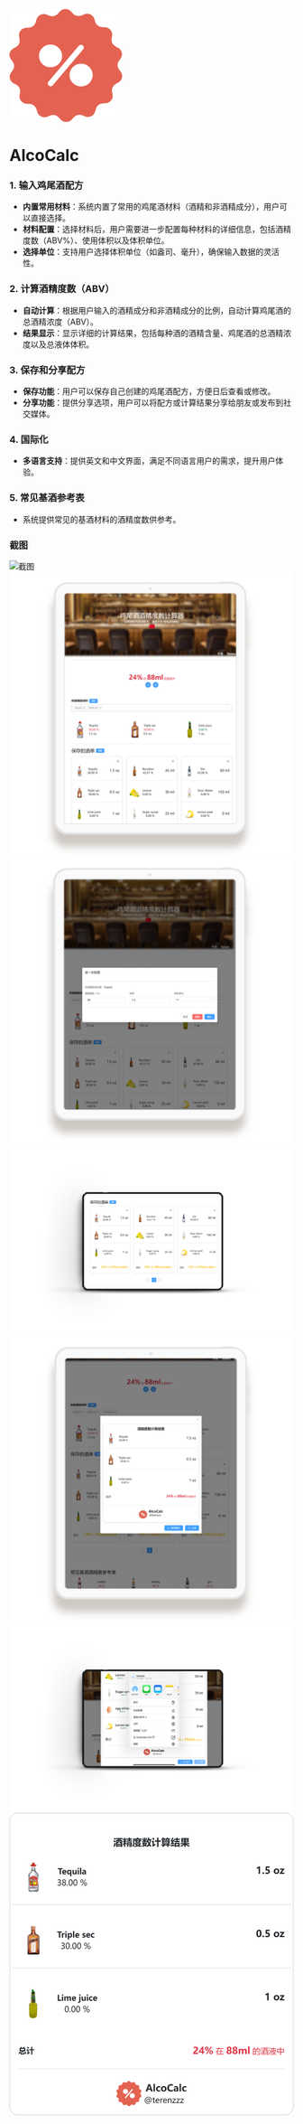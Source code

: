 ![截图](./public/icon.png)
# AlcoCalc



### 1. **输入鸡尾酒配方**

- **内置常用材料**：系统内置了常用的鸡尾酒材料（酒精和非酒精成分），用户可以直接选择。
- **材料配置**：选择材料后，用户需要进一步配置每种材料的详细信息，包括酒精度数（ABV%）、使用体积以及体积单位。
- **选择单位**：支持用户选择体积单位（如盎司、毫升），确保输入数据的灵活性。

### 2. **计算酒精度数（ABV）**

- **自动计算**：根据用户输入的酒精成分和非酒精成分的比例，自动计算鸡尾酒的总酒精浓度（ABV）。
- **结果显示**：显示详细的计算结果，包括每种酒的酒精含量、鸡尾酒的总酒精浓度以及总液体体积。

### 3. **保存和分享配方** 

- **保存功能**：用户可以保存自己创建的鸡尾酒配方，方便日后查看或修改。
- **分享功能**：提供分享选项，用户可以将配方或计算结果分享给朋友或发布到社交媒体。

### 4. **国际化** 
- **多语言支持**：提供英文和中文界面，满足不同语言用户的需求，提升用户体验。

### **5.** 常见基酒参考表
- 系统提供常见的基酒材料的酒精度数供参考。

### 截图
![截图](./screenshots/promo.png)
![截图](./screenshots/dashboard_matting.png)
![截图](./screenshots/config_matting.png)
![截图](./screenshots/recipe_matting.png)
![截图](./screenshots/share_matting.png)
![截图](./screenshots/webShare_matting.png)
![截图](./screenshots/shared.png)
